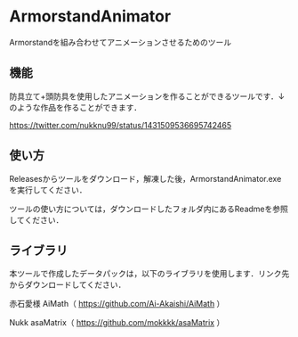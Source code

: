 # ArmorstandAnimator
Armorstandを組み合わせてアニメーションさせるためのツール

## 機能

防具立て+頭防具を使用したアニメーションを作ることができるツールです．↓のような作品を作ることができます．

https://twitter.com/nukknu99/status/1431509536695742465

## 使い方

Releasesからツールをダウンロード，解凍した後，ArmorstandAnimator.exe を実行してください．

ツールの使い方については，ダウンロードしたフォルダ内にあるReadmeを参照してください．

## ライブラリ

本ツールで作成したデータパックは，以下のライブラリを使用します．リンク先からダウンロードしてください．

赤石愛様 AiMath（
https://github.com/Ai-Akaishi/AiMath
）

Nukk asaMatrix（
https://github.com/mokkkk/asaMatrix
）
